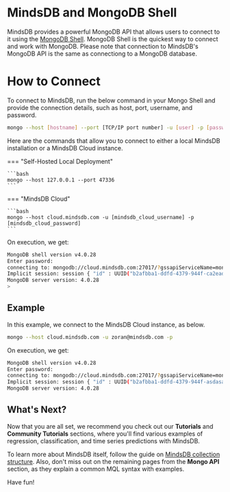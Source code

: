 # MindsDB and MongoDB Shell

MindsDB provides a powerful MongoDB API that allows users to connect to it using the [MongoDB Shell](https://www.mongodb.com/try/download/shell). MongoDB Shell is the quickest way to connect and work with MongoDB. Please note that connection to MindsDB's MongoDB API is the same as connectiong to a MongoDB database.


# How to Connect

To connect to MindsDB, run the below command in your Mongo Shell and provide the connection details, such as host, port, username, and password.

```bash
mongo --host [hostname] --port [TCP/IP port number] -u [user] -p [password]
```

Here are the commands that allow you to connect to either a local MindsDB installation or a MindsDB Cloud instance.

=== "Self-Hosted Local Deployment"

    ```bash
    mongo --host 127.0.0.1 --port 47336 
    ```

=== "MindsDB Cloud"

    ```bash
    mongo --host cloud.mindsdb.com -u [mindsdb_cloud_username] -p [mindsdb_cloud_password]
    ```

On execution, we get:

```bash
MongoDB shell version v4.0.28
Enter password: 
connecting to: mongodb://cloud.mindsdb.com:27017/?gssapiServiceName=mongodb
Implicit session: session { "id" : UUID("b2afbba1-ddfd-4379-944f-ca2eadsdas") }
MongoDB server version: 4.0.28
>
```


## Example

In this example, we connect to the MindsDB Cloud instance, as below.

``` bash
mongo --host cloud.mindsdb.com -u zoran@mindsdb.com -p
```

On execution, we get:

```bash
MongoDB shell version v4.0.28
Enter password: 
connecting to: mongodb://cloud.mindsdb.com:27017/?gssapiServiceName=mongodb
Implicit session: session { "id" : UUID("b2afbba1-ddfd-4379-944f-asdasaasd") }
MongoDB server version: 4.0.28
```

## What's Next?

Now that you are all set, we recommend you check out our **Tutorials** and **Community Tutorials** sections, where you'll find various examples of regression, classification, and time series predictions with MindsDB.

To learn more about MindsDB itself, follow the guide on [MindsDB collection structure](/sql/table-structure/). Also, don't miss out on the remaining pages from the **Mongo API** section, as they explain a common MQL syntax with examples.

Have fun!
